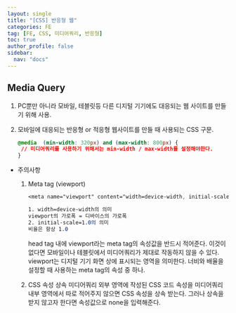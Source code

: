 ```yaml
---
layout: single
title: "[CSS] 반응형 웹"
categories: FE
tag: [FE, CSS, 미디어쿼리, 반응형]
toc: true
author_profile: false
sidebar:
  nav: "docs"
---
```


## Media Query

1. PC뿐만 아니라 모바일, 테블릿등 다른 디지털 기기에도 대응되는 웹 사이트를 만들기 위해 사용.

2. 모바일에 대응되는 반응형 or 적응형 웹사이트를 만들 때 사용되는 CSS 구문.

   ```css
   @media  (min-width: 320px) and (max-width: 800px) {
   	// 미디어쿼리를 사용하기 위해서는 min-width / max-width를 설정해야한다.
   }
   ```

- 주의사항

  1. Meta tag (viewport)

     ```css
     <meta name="viewport" content="width=device-width, initial-scale=1.0">
     
     1. width=device-width의 의미
     viewport의 가로폭 = 디바이스의 가로폭
     2. initial-scale=1.0의 의미
     비율은 항상 1.0
     ```

     head tag 내에 viewport라는 meta tag의 속성값을 반드시 적어준다.
     이것이 없다면 모바일이나 테블릿에서 미디어쿼리가 제대로 작동하지 않을 수 있다.
     viewport는 디지털 기기 화면 상에 표시되는 영역을 의미한다.
     너비와 배율을 설정할 때 사용하는 meta tag의 속성 중 하나.

  2. CSS 속성 상속
     미디어쿼리 외부 영역에 작성된 CSS 코드 속성을 미디어쿼리 내부 영역에서 따로 적어주지 않으면 CSS 속성을 상속 받는다. 그러나 상속을 받지 않고자 한다면 속성값으로 none을 입력해준다.
